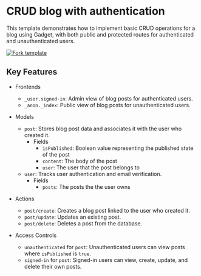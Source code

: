 # CRUD blog with authentication

This template demonstrates how to implement basic CRUD operations for a blog using Gadget, with both public and protected routes for authenticated and unauthenticated users.

[![Fork template](https://img.shields.io/badge/Fork%20template-%233A0CFF?style=for-the-badge)](https://app.gadget.dev/auth/fork?domain=blog-internal-rrv7-f-spa.gadget.app)

## Key Features

- Frontends

  - `_user.signed-in`: Admin view of blog posts for authenticated users.
  - `_anon._index`: Public view of blog posts for unauthenticated users.

- Models

  - `post`: Stores blog post data and associates it with the user who created it.
    - Fields
      - `isPublished`: Boolean value representing the published state of the post
      - `content`: The body of the post
      - `user`: The user that the post belongs to
  - `user`: Tracks user authentication and email verification.
    - Fields
      - `posts`: The posts the the user owns

- Actions

  - `post/create`: Creates a blog post linked to the user who created it.
  - `post/update`: Updates an existing post.
  - `post/delete`: Deletes a post from the database.

- Access Controls
  - `unauthenticated` for `post`: Unauthenticated users can view posts where `isPublished` is `true`.
  - `signed-in` for `post`: Signed-in users can view, create, update, and delete their own posts.

